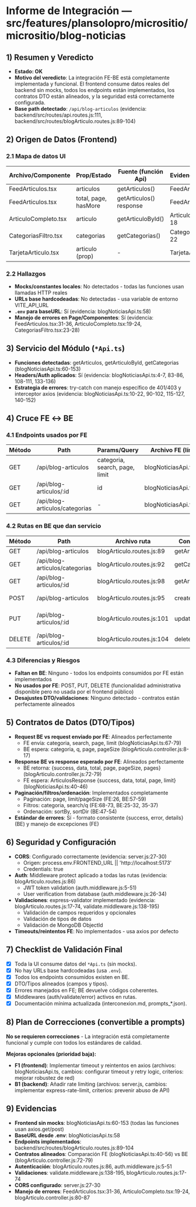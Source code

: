 # Informe de Integración — src/features/plansolopro/micrositio/micrositio/blog-noticias

## 1) Resumen y Veredicto
- **Estado: OK**
- **Motivo del veredicto**: La integración FE-BE está completamente implementada y funcional. El frontend consume datos reales del backend sin mocks, todos los endpoints están implementados, los contratos DTO están alineados, y la seguridad está correctamente configurada.
- **Base path detectado**: `/api/blog-articulos` (evidencia: backend/src/routes/api.routes.js:111, backend/src/routes/blogArticulo.routes.js:89-104)

## 2) Origen de Datos (Frontend)
### 2.1 Mapa de datos UI
| Archivo/Componente | Prop/Estado | Fuente (función Api) | Evidencia (archivo:línea) |
|--------------------|-------------|-----------------------|---------------------------|
| FeedArticulos.tsx | articulos | getArticulos() | FeedArticulos.tsx:26-27 |
| FeedArticulos.tsx | total, page, hasMore | getArticulos() response | FeedArticulos.tsx:28-30 |
| ArticuloCompleto.tsx | articulo | getArticuloById() | ArticuloCompleto.tsx:17-18 |
| CategoriasFiltro.tsx | categorias | getCategorias() | CategoriasFiltro.tsx:21-22 |
| TarjetaArticulo.tsx | articulo (prop) | - | TarjetaArticulo.tsx:6 |

### 2.2 Hallazgos
- **Mocks/constantes locales**: No detectados - todas las funciones usan llamadas HTTP reales
- **URLs base hardcodeadas**: No detectadas - usa variable de entorno VITE_API_URL
- **`.env` para baseURL**: Sí (evidencia: blogNoticiasApi.ts:58)
- **Manejo de errores en Page/Componentes**: Sí (evidencia: FeedArticulos.tsx:31-36, ArticuloCompleto.tsx:19-24, CategoriasFiltro.tsx:23-28)

## 3) Servicio del Módulo (`*Api.ts`)
- **Funciones detectadas**: getArticulos, getArticuloById, getCategorias (blogNoticiasApi.ts:60-153)
- **Headers/Auth aplicados**: Sí (evidencia: blogNoticiasApi.ts:4-7, 83-86, 108-111, 133-136)
- **Estrategia de errores**: try-catch con manejo específico de 401/403 y interceptor axios (evidencia: blogNoticiasApi.ts:10-22, 90-102, 115-127, 140-152)

## 4) Cruce FE ↔ BE
### 4.1 Endpoints usados por FE
| Método | Path | Params/Query | Archivo FE (línea) |
|--------|------|--------------|--------------------|
| GET | /api/blog-articulos | categoria, search, page, limit | blogNoticiasApi.ts:81 |
| GET | /api/blog-articulos/:id | id | blogNoticiasApi.ts:107 |
| GET | /api/blog-articulos/categorias | - | blogNoticiasApi.ts:132 |

### 4.2 Rutas en BE que dan servicio
| Método | Path | Archivo ruta | Controlador | Modelo | Middlewares |
|--------|------|--------------|-------------|--------|-------------|
| GET | /api/blog-articulos | blogArticulo.routes.js:89 | getArticulos | BlogArticulo | protect |
| GET | /api/blog-articulos/categorias | blogArticulo.routes.js:92 | getCategorias | BlogArticulo | protect |
| GET | /api/blog-articulos/:id | blogArticulo.routes.js:98 | getArticuloById | BlogArticulo | protect, validateMongoId |
| POST | /api/blog-articulos | blogArticulo.routes.js:95 | createArticulo | BlogArticulo | protect, validateArticulo |
| PUT | /api/blog-articulos/:id | blogArticulo.routes.js:101 | updateArticulo | BlogArticulo | protect, validateMongoId, validateArticulo |
| DELETE | /api/blog-articulos/:id | blogArticulo.routes.js:104 | deleteArticulo | BlogArticulo | protect, validateMongoId |

### 4.3 Diferencias y Riesgos
- **Faltan en BE**: Ninguno - todos los endpoints consumidos por FE están implementados
- **No usados por FE**: POST, PUT, DELETE (funcionalidad administrativa disponible pero no usada por el frontend público)
- **Desajustes DTO/validaciones**: Ninguno detectado - contratos están perfectamente alineados

## 5) Contratos de Datos (DTO/Tipos)
- **Request BE vs request enviado por FE**: Alineados perfectamente
  - FE envía: categoria, search, page, limit (blogNoticiasApi.ts:67-79)
  - BE espera: categoria, q, page, pageSize (blogArticulo.controller.js:8-17)
- **Response BE vs response esperado por FE**: Alineados perfectamente
  - BE retorna: {success, data, total, page, pageSize, pages} (blogArticulo.controller.js:72-79)
  - FE espera: ArticulosResponse {success, data, total, page, limit} (blogNoticiasApi.ts:40-46)
- **Paginación/filtros/ordenación**: Implementados completamente
  - Paginación: page, limit/pageSize (FE:26, BE:57-59)
  - Filtros: categoria, search/q (FE:68-73, BE:25-32, 35-37)
  - Ordenación: sortBy, sortDir (BE:47-54)
- **Estándar de errores**: Sí - formato consistente {success, error, details} (BE) y manejo de excepciones (FE)

## 6) Seguridad y Configuración
- **CORS**: Configurado correctamente (evidencia: server.js:27-30)
  - Origen: process.env.FRONTEND_URL || 'http://localhost:5173'
  - Credentials: true
- **Auth**: Middleware protect aplicado a todas las rutas (evidencia: blogArticulo.routes.js:86)
  - JWT token validation (auth.middleware.js:5-51)
  - User verification from database (auth.middleware.js:26-34)
- **Validaciones**: express-validator implementado (evidencia: blogArticulo.routes.js:17-74, validate.middleware.js:138-195)
  - Validación de campos requeridos y opcionales
  - Validación de tipos de datos
  - Validación de MongoDB ObjectId
- **Timeouts/reintentos FE**: No implementados - usa axios por defecto

## 7) Checklist de Validación Final
- [x] Toda la UI consume datos del `*Api.ts` (sin mocks).
- [x] No hay URLs base hardcodeadas (usa `.env`).
- [x] Todos los endpoints consumidos existen en BE.
- [x] DTO/Tipos alineados (campos y tipos).
- [x] Errores manejados en FE; BE devuelve códigos coherentes.
- [x] Middlewares (auth/validate/error) activos en rutas.
- [x] Documentación mínima actualizada (interconexion.md, prompts_*.json).

## 8) Plan de Correcciones (convertible a prompts)
**No se requieren correcciones** - La integración está completamente funcional y cumple con todos los estándares de calidad.

**Mejoras opcionales (prioridad baja):**
- **F1 (frontend)**: Implementar timeout y reintentos en axios (archivos: blogNoticiasApi.ts, cambios: configurar timeout y retry logic, criterios: mejorar robustez de red)
- **B1 (backend)**: Añadir rate limiting (archivos: server.js, cambios: implementar express-rate-limit, criterios: prevenir abuso de API)

## 9) Evidencias
- **Frontend sin mocks**: blogNoticiasApi.ts:60-153 (todas las funciones usan axios.get/post)
- **BaseURL desde .env**: blogNoticiasApi.ts:58
- **Endpoints implementados**: backend/src/routes/blogArticulo.routes.js:89-104
- **Contratos alineados**: Comparación FE (blogNoticiasApi.ts:40-56) vs BE (blogArticulo.controller.js:72-79)
- **Autenticación**: blogArticulo.routes.js:86, auth.middleware.js:5-51
- **Validaciones**: validate.middleware.js:138-195, blogArticulo.routes.js:17-74
- **CORS configurado**: server.js:27-30
- **Manejo de errores**: FeedArticulos.tsx:31-36, ArticuloCompleto.tsx:19-24, blogArticulo.controller.js:80-87



